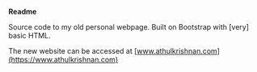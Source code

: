 **Readme**

Source code to my old personal webpage. Built on Bootstrap with [very] basic HTML.

The new website can be accessed at [www.athulkrishnan.com](https://www.athulkrishnan.com)
